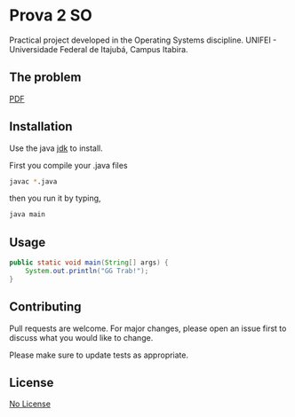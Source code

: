 # Prova 2 SO

Practical project developed in the Operating Systems discipline. UNIFEI - Universidade Federal de Itajubá, Campus Itabira.

## The problem
[PDF](https://google.com)

## Installation

Use the java [jdk](https://www.oracle.com/technetwork/pt/java/javase/downloads/index.html) to install.

First you compile your .java files
```bash
javac *.java
```

then you run it by typing,
```bash
java main
```

## Usage

```java
public static void main(String[] args) {
	System.out.println("GG Trab!");
}
```

## Contributing
Pull requests are welcome. For major changes, please open an issue first to discuss what you would like to change.

Please make sure to update tests as appropriate.

## License
[No License](https://choosealicense.com/no-permission/)
